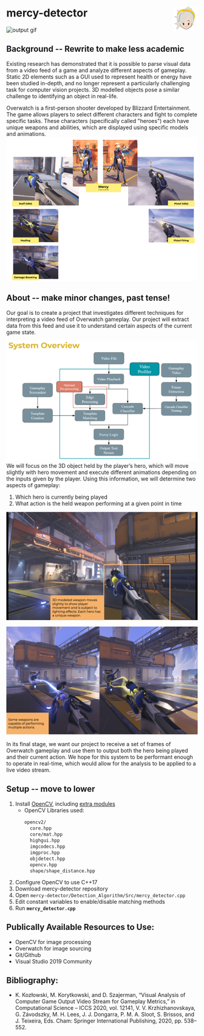 # mercy-detector <img style=img align="right" src="https://raw.githubusercontent.com/DaviidK/mercy-detector/main/Documentation/Images/mercy_cartoon.png" />

![output gif](https://github.com/DaviidK/mercy-detector/blob/cleanup/Documentation/Images/methods_comparison.gif)

## Background -- Rewrite to make less academic 
Existing research has demonstrated that it is possible to parse visual data from a video feed of a game and analyze different aspects of gameplay. Static 2D elements such as a GUI used to represent health or energy have been studied in-depth, and no longer represent a particularly challenging task for computer vision projects. 3D modelled objects pose a similar challenge to identifying an object in real-life.

Overwatch is a first-person shooter developed by Blizzard Entertainment. The game allows players to select different characters and fight to complete specific tasks. These characters (specifically called "heroes") each have unique weapons and abilities, which are displayed using specific models and animations.
![character/action reference](https://github.com/DaviidK/mercy-detector/blob/cleanup/Documentation/Images/mercy_states.png)

## About -- make minor changes, past tense!
Our goal is to create a project that investigates different techniques for interpreting a video feed of Overwatch gameplay. Our project will extract data from this feed and use it to understand certain aspects of the current game state.

![System Overview Diagram](https://github.com/DaviidK/mercy-detector/blob/cleanup/Documentation/Images/system_overview_diagram.PNG)
We will focus on the 3D object held by the player’s hero, which will move slightly with hero movement and execute different animations depending on the inputs given by the player. Using this information, we will determine two aspects of gameplay:

1. Which hero is currently being played
2. What action is the held weapon performing at a given point in time

![Mercy's Heads Up Display. The 3D modelled weapon moves slightly to show player movement and is subject to lighting effects. Each hero has a unique weapon](https://raw.githubusercontent.com/DaviidK/mercy-detector/main/Documentation/Images/hero_demo.png)

![Weapon action demonstration. Some weapons are capable of performing multiple actions. These result in slight changes in the weapon shape and color](https://raw.githubusercontent.com/DaviidK/mercy-detector/main/Documentation/Images/weapon_action.png)

In its final stage, we want our project to receive a set of frames of Overwatch gameplay and use them to output both the hero being played and their current action. We hope for this system to be performant enough to operate in real-time, which would allow for the analysis to be applied to a live video stream.

## Setup -- move to lower 
1. Install [OpenCV](https://opencv.org/), including [extra modules](https://github.com/opencv/opencv_contrib)
    - OpenCV Libraries used: 
      ```
      opencv2/
        core.hpp
        core/mat.hpp
        highgui.hpp
        imgcodecs.hpp
        imgproc.hpp
        objdetect.hpp
        opencv.hpp
        shape/shape_distance.hpp
      ```
2. Configure OpenCV to use C++17
3. Download mercy-detector repository
4. Open `mercy-detector/Detection_Algorithm/Src/mercy_detector.cpp`
5. Edit constant variables to enable/disable matching methods
6. Run **`mercy_detector.cpp`**

## Publically Available Resources to Use:
- OpenCV for image processing
- Overwatch for image sourcing
- Git/Github
- Visual Studio 2019 Community

## Bibliography:
- K. Kozłowski, M. Korytkowski, and D. Szajerman, “Visual Analysis of Computer Game Output Video Stream for Gameplay Metrics,” in Computational Science – ICCS 2020, vol. 12141, V. V. Krzhizhanovskaya, G. Závodszky, M. H. Lees, J. J. Dongarra, P. M. A. Sloot, S. Brissos, and J. Teixeira, Eds. Cham: Springer International Publishing, 2020, pp. 538–552.

